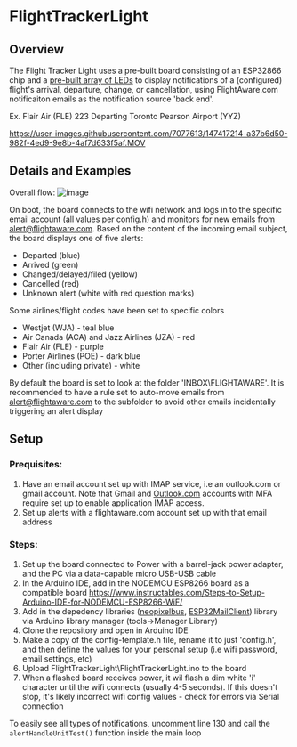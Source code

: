 # FlightTrackerLight
## Overview
The Flight Tracker Light uses a pre-built board consisting of an ESP32866 chip and a [pre-built array of LEDs](https://www.tindie.com/products/whalelec/nodeled/) to display notifications of a (configured) flight's arrival, departure, change, or cancellation, using FlightAware.com notificaiton emails as the notification source 'back end'. 

Ex. Flair Air (FLE) 223 Departing Toronto Pearson Airport (YYZ)

https://user-images.githubusercontent.com/7077613/147417214-a37b6d50-982f-4ed9-9e8b-4af7d633f5af.MOV

## Details and Examples
Overall flow: 
![image](https://user-images.githubusercontent.com/7077613/147722281-4dc9fc3b-21a4-43c0-87a2-36e9134121b1.png)

On boot, the board connects to the wifi network and logs in to the specific email account (all values per config.h) and monitors for new emails from alert@flightaware.com. Based on the content of the incoming email subject, the board displays one of five alerts:
- Departed (blue)
- Arrived (green)
- Changed/delayed/filed (yellow)
- Cancelled (red)
- Unknown alert (white with red question marks)

Some airlines/flight codes have been set to specific colors
- Westjet (WJA) - teal blue
- Air Canada (ACA) and Jazz Airlines (JZA) - red
- Flair Air (FLE) - purple
- Porter Airlines (POE) - dark blue
- Other (including private) - white

By default the board is set to look at the folder 'INBOX\FLIGHTAWARE'. It is recommended to have a rule set to auto-move emails from alert@flightaware.com to the subfolder to avoid other emails incidentally triggering an alert display




## Setup
### Prequisites: 
1. Have an email account set up with IMAP service, i.e an outlook.com or gmail account. Note that Gmail and [Outlook.com](https://support.microsoft.com/en-us/account-billing/using-app-passwords-with-apps-that-don-t-support-two-step-verification-5896ed9b-4263-e681-128a-a6f2979a7944) accounts with MFA require set up to enable application IMAP access. 
2. Set up alerts with a flightaware.com account set up with that email address

### Steps:
1. Set up the board connected to Power with a barrel-jack power adapter, and the PC via a data-capable micro USB-USB cable
2. In the Arduino IDE, add in the NODEMCU ESP8266 board as a compatible board https://www.instructables.com/Steps-to-Setup-Arduino-IDE-for-NODEMCU-ESP8266-WiF/
3. Add in the depedency libraries ([neopixelbus](https://www.arduino.cc/reference/en/libraries/neopixelbus-by-makuna/), [ESP32MailClient](https://www.arduino.cc/reference/en/libraries/esp32-mail-client/)) library via Arduino library manager (tools->Manager Library)
4. Clone the repository and open in Arduino IDE
5. Make a copy of the config-template.h file, rename it to just 'config.h', and then define the values for your personal setup (i.e wifi password, email settings, etc)
6. Upload FlightTrackerLight\FlightTrackerLight.ino to the board
7. When a flashed board receives power, it wil flash a dim white 'i' character until the wifi connects (usually 4-5 seconds). If this doesn't stop, it's likely incorrect wifi config values - check for errors via Serial connection

To easily see all types of notifications, uncomment line 130 and call the `alertHandleUnitTest()` function inside the main loop

